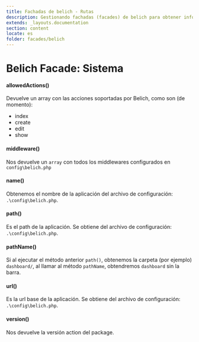 ```yaml
---
title: Fachadas de belich - Rutas
description: Gestionando fachadas (facades) de belich para obtener información sobre las rutas
extends: _layouts.documentation
section: content
locate: es
folder: facades/belich
---
```


# Belich Facade: Sistema 

#### allowedActions() 

Devuelve un array con las acciones soportadas por Belich, como son (de momento):

- index
- create 
- edit
- show

#### middleware() 

Nos devuelve un `array` con todos los middlewares configurados en `config\belich.php`

#### name()

Obtenemos el nombre de la aplicación del archivo de configuración: `.\config\belich.php`.

#### path() 

Es el path de la aplicación. Se obtiene del archivo de configuración: `.\config\belich.php`.

#### pathName()

Si al ejecutar el método anterior `path()`, obtenemos la carpeta (por ejemplo) `dashboard/`, al llamar al método `pathName`, obtendremos `dashboard` sin la barra.

#### url() 

Es la url base de la aplicación. Se obtiene del archivo de configuración: `.\config\belich.php`.

#### version() 

Nos devuelve la versión action del package.
